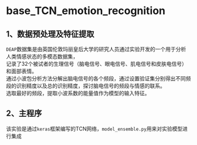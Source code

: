 # base_TCN_emotion_recognition
## 1、数据预处理及特征提取
`DEAP`数据集是由英国伦敦玛丽皇后大学的研究人员通过实验开发的一个用于分析人类情感状态的多模态数据集，<br>
记录了32个被试者的生理信号（脑电信号、眼电信号、肌电信号和皮肤电信号）和面部表情。<br>
通过小波包分析方法分解出脑电信号的各个频段，通过设置验证集分别得出不同频段的识别精度以及总的识别精度，探讨脑电信号的频段与情感的联系。<br>
选取最好的频段，提取小波系数的能量值作为模型的输入特征。<br>
## 2、主程序
该实验是通过`keras`框架编写的TCN网络，`model_ensemble.py`用来对实验模型进行集成
